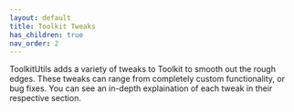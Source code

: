 ```yaml
---
layout: default
title: Toolkit Tweaks
has_children: true
nav_order: 2
---
```


ToolkitUtils adds a variety of tweaks to Toolkit to smooth out
the rough edges. These tweaks can range from completely custom
functionality, or bug fixes. You can see an in-depth explaination
of each tweak in their respective section.
